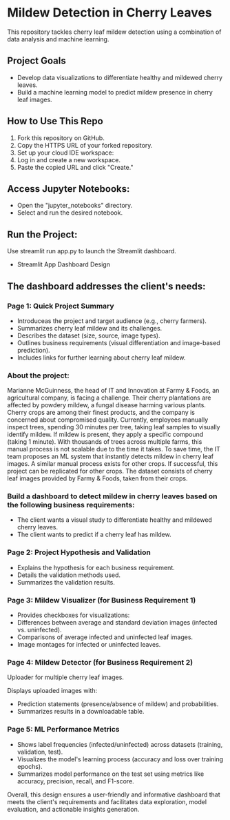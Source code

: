
# Mildew Detection in Cherry Leaves
This repository tackles cherry leaf mildew detection using a combination of data analysis and machine learning.

## Project Goals
* Develop data visualizations to differentiate healthy and mildewed cherry leaves.
* Build a machine learning model to predict mildew presence in cherry leaf images.

## How to Use This Repo
1. Fork this repository on GitHub.
2. Copy the HTTPS URL of your forked repository.
3. Set up your cloud IDE workspace:
4. Log in and create a new workspace.
5. Paste the copied URL and click "Create."

## Access Jupyter Notebooks:
* Open the "jupyter_notebooks" directory.
* Select and run the desired notebook.

## Run the Project:
Use streamlit run app.py to launch the Streamlit dashboard.
* Streamlit App Dashboard Design

## The dashboard addresses the client's needs:

### Page 1: Quick Project Summary
* Introduceas the project and target audience (e.g., cherry farmers).
* Summarizes cherry leaf mildew and its challenges.
* Describes the dataset (size, source, image types).
* Outlines business requirements (visual differentiation and image-based prediction).
* Includes links for further learning about cherry leaf mildew.

### About the project:
Marianne McGuinness, the head of IT and Innovation at Farmy & Foods, an agricultural company, is facing a challenge. 
Their cherry plantations are affected by powdery mildew, a fungal disease harming various plants.
Cherry crops are among their finest products, and the company is concerned about compromised quality. 
Currently, employees manually inspect trees, spending 30 minutes per tree, taking leaf samples to visually identify mildew. 
If mildew is present, they apply a specific compound (taking 1 minute). 
With thousands of trees across multiple farms, this manual process is not scalable due to the time it takes. 
To save time, the IT team proposes an ML system that instantly detects mildew in cherry leaf images. 
A similar manual process exists for other crops. If successful, this project can be replicated for other crops. 
The dataset consists of cherry leaf images provided by Farmy & Foods, taken from their crops.

### Build a dashboard to detect mildew in cherry leaves based on the following business requirements:
* The client wants a visual study to differentiate healthy and mildewed cherry leaves.
* The client wants to predict if a cherry leaf has mildew.

### Page 2: Project Hypothesis and Validation
* Explains the hypothesis for each business requirement.
* Details the validation methods used.
* Summarizes the validation results.

### Page 3: Mildew Visualizer (for Business Requirement 1)
* Provides checkboxes for visualizations:
* Differences between average and standard deviation images (infected vs. uninfected).
* Comparisons of average infected and uninfected leaf images.
* Image montages for infected or uninfected leaves.

### Page 4: Mildew Detector (for Business Requirement 2)
Uploader for multiple cherry leaf images.

Displays uploaded images with:
* Prediction statements (presence/absence of mildew) and probabilities.
* Summarizes results in a downloadable table.

### Page 5: ML Performance Metrics
* Shows label frequencies (infected/uninfected) across datasets (training, validation, test).
* Visualizes the model's learning process (accuracy and loss over training epochs).
* Summarizes model performance on the test set using metrics like accuracy, precision, recall, and F1-score.

Overall, this design ensures a user-friendly and informative dashboard that meets the client's requirements and facilitates data exploration, model evaluation, and actionable insights generation.
